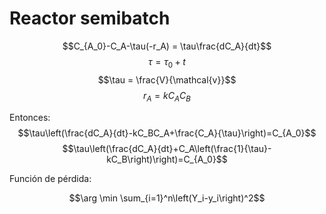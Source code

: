 # Reactor semibatch

$$C_{A_0}-C_A-\tau(-r_A) = \tau\frac{dC_A}{dt}$$
$$\tau = \tau_0+t$$
$$\tau = \frac{V}{\mathcal{v}}$$
$$r_A = kC_AC_B$$

Entonces:
$$\tau\left(\frac{dC_A}{dt}-kC_BC_A+\frac{C_A}{\tau}\right)=C_{A_0}$$
$$\tau\left(\frac{dC_A}{dt}+C_A\left(\frac{1}{\tau}-kC_B\right)\right)=C_{A_0}$$

Función de pérdida:

$$\arg \min \sum_{i=1}^n\left(Y_i-y_i\right)^2$$